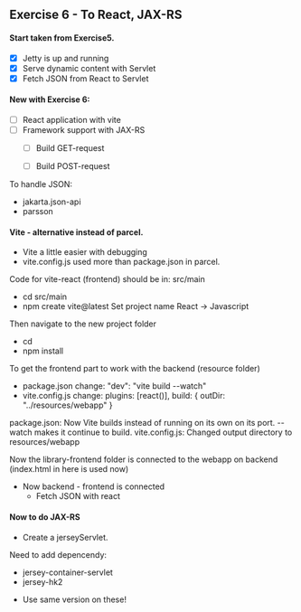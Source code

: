 ## Exercise 6 - To React, JAX-RS

#### Start taken from Exercise5.
* [x] Jetty is up and running
* [x] Serve dynamic content with Servlet
* [x] Fetch JSON from React to Servlet

#### New with Exercise 6:
* [ ] React application with vite
* [ ] Framework support with JAX-RS
  * [ ] Build GET-request
  * [ ] Build POST-request


To handle JSON: 
- jakarta.json-api
- parsson


#### Vite - alternative instead of parcel.
* Vite a little easier with debugging
* vite.config.js used more than package.json in parcel.

Code for vite-react (frontend) should be in: src/main
- cd src/main
- npm create vite@latest
  Set project name
  React -> Javascript

Then navigate to the new project folder
- cd <project-name>
- npm install

To get the frontend part to work with the backend (resource folder)
- package.json change:
  "dev": "vite build --watch"
- vite.config.js change:
  plugins: [react()],
  build: {
  outDir: "../resources/webapp"
  }

package.json: Now Vite builds instead of running on its own on its port.
--watch makes it continue to build.
vite.config.js: Changed output directory to resources/webapp

Now the library-frontend folder is connected to the webapp on backend (index.html in here is used now)

* Now backend - frontend is connected
    * Fetch JSON with react


#### Now to do JAX-RS
- Create a jerseyServlet.

Need to add depencendy:
- jersey-container-servlet
- jersey-hk2
* Use same version on these!